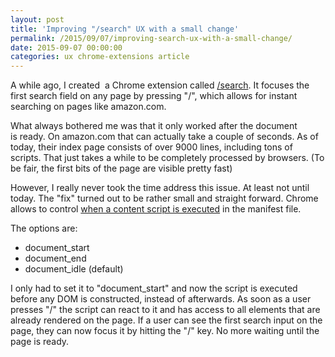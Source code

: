 ```yaml
---
layout: post
title: 'Improving "/search" UX with a small change'
permalink: /2015/09/07/improving-search-ux-with-a-small-change/
date: 2015-09-07 00:00:00
categories: ux chrome-extensions article
---
```


A while ago, I created  a Chrome extension called [/search](/projects/chrome-extensions/search/ "/search").
It focuses the first search field on any page by pressing "/", which allows for instant searching on pages like amazon.com.

What always bothered me was that it only worked after the document is ready. On amazon.com that can actually take a couple of seconds. As of today, their index page consists of over 9000 lines, including tons of scripts. That just takes a while to be completely processed by browsers. (To be fair, the first bits of the page are visible pretty fast)

However, I really never took the time address this issue. At least not until today. The "fix" turned out to be rather small and straight forward. Chrome allows to control [when a content script is executed](https://developer.chrome.com/extensions/content_scripts "https://developer.chrome.com/extensions/content_scripts") in the manifest file.

The options are:

- document_start
- document_end
- document_idle (default)

I only had to set it to "document_start" and now the script is executed before any DOM is constructed, instead of afterwards. As soon as a user presses "/" the script can react to it and has access to all elements that are already rendered on the page.
If a user can see the first search input on the page, they can now focus it by hitting the "/" key. No more waiting until the page is ready.
